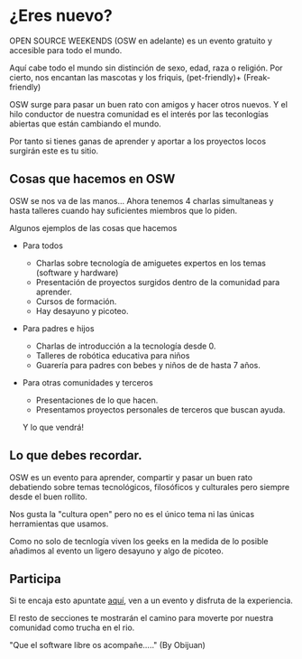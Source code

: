 # ¿Eres nuevo?

OPEN SOURCE WEEKENDS (OSW en adelante) es un evento gratuito y accesible para todo el mundo.

Aquí cabe todo el mundo sin  distinción de sexo, edad, raza o religión.
Por cierto, nos encantan las  mascotas y los friquis, (pet-friendly)+ (Freak-friendly)

OSW surge para pasar un buen rato con amigos y hacer otros nuevos.
Y el hilo conductor de nuestra comunidad es el interés por las teconlogías abiertas que están cambiando el mundo.

Por tanto si tienes ganas de aprender y aportar a los proyectos locos surgirán este es tu sitio.

## Cosas que hacemos en OSW

OSW se nos va de las manos...
Ahora tenemos 4 charlas simultaneas y hasta talleres cuando hay suficientes miembros que lo piden.

Algunos ejemplos de las cosas que hacemos

- Para todos
  - Charlas sobre tecnología de amiguetes expertos en los temas (software y hardware)
  - Presentación de proyectos surgidos dentro de la comunidad para aprender.
  - Cursos de formación.
  - Hay desayuno y picoteo.

- Para padres e hijos
  - Charlas de introducción a la tecnología desde 0.
  - Talleres de robótica educativa para niños
  - Guarería para padres con bebes y niños de de hasta 7 años.

- Para otras comunidades y terceros
  - Presentaciones de lo que hacen.
  - Presentamos proyectos personales de terceros que buscan ayuda.

  Y lo que vendrá!

## Lo que debes recordar.

OSW es un evento para aprender, compartir y pasar un buen rato debatiendo  sobre temas tecnológicos, filosóficos y culturales pero siempre desde el buen rollito.

Nos gusta la "cultura open" pero no es el único tema ni las únicas herramientas que usamos.

Como no solo de tecnlogía viven los geeks en la medida de lo posible añadimos al evento un ligero desayuno y algo de picoteo.

## Participa

Si te encaja esto apuntate [aquí](https://www.meetup.com/es-ES/Open-Source-Weekends/), ven a un evento y disfruta de la experiencia.

El resto de secciones te mostrarán el camino para moverte por nuestra comunidad como trucha en el rio.

"Que el software libre os acompañe....."
(By Obijuan)
